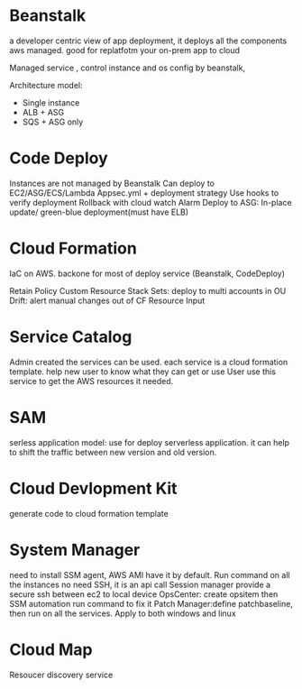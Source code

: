 # Beanstalk

a developer centric view of app deployment, it deploys all the components aws managed. good for replatfotm your on-prem app to cloud

Managed service , control instance and os config by beanstalk,

Architecture model:

- Single instance
- ALB + ASG
- SQS + ASG only

# Code Deploy

Instances are not managed by Beanstalk
Can deploy to EC2/ASG/ECS/Lambda
Appsec.yml + deployment strategy
Use hooks to verify deployment
Rollback with cloud watch Alarm
Deploy to ASG: In-place update/ green-blue deployment(must have ELB)

# Cloud Formation

IaC on AWS. backone for most of deploy service (Beanstalk, CodeDeploy)

Retain Policy
Custom Resource
Stack Sets: deploy to multi accounts in OU
Drift: alert manual changes out of CF
Resource Input

# Service Catalog

Admin created the services can be used. each service is a cloud formation template. help new user to know what they can get or use
User use this service to get the AWS resources it needed.

# SAM

serless application model: use for deploy serverless application. it can help to shift the traffic between new version and old version.

# Cloud Devlopment Kit

generate code to cloud formation template

# System Manager

need to install SSM agent, AWS AMI have it by default.
Run command on all the instances
no need SSH, it is an api call
Session manager provide a secure ssh between ec2 to local device
OpsCenter: create opsitem then SSM automation run command to fix it
Patch Manager:define patchbaseline, then run on all the services. Apply to both windows and linux

# Cloud Map

Resoucer discovery service

